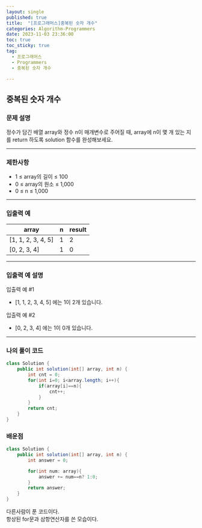 ```yaml
---
layout: single
published: true
title:  "[프로그래머스]중복된 숫자 개수"
categories: Algorithm-Programmers
date: 2023-11-03 23:36:00
toc: true
toc_sticky: true
tag:   
  - 프로그래머스
  - Programmers
  - 중복된 숫자 개수

---
```


## 중복된 숫자 개수

### 문제 설명

정수가 담긴 배열 array와 정수 n이 매개변수로 주어질 때, array에 n이 몇 개 있는 지를 return 하도록 solution 함수를 완성해보세요.

----------------

### 제한사항

* 1 ≤ array의 길이 ≤ 100
* 0 ≤ array의 원소 ≤ 1,000
* 0 ≤ n ≤ 1,000

----------------

### 입출력 예

|array|	n|	result|
|---|---|---|
|[1, 1, 2, 3, 4, 5]|	1|	2|
|[0, 2, 3, 4]|	1|	0|

----------------

### 입출력 예 설명

입출력 예 #1  

* [1, 1, 2, 3, 4, 5] 에는 1이 2개 있습니다.
  

입출력 예 #2  

* [0, 2, 3, 4] 에는 1이 0개 있습니다.


  


  
  

  

  

  

----------------

### 나의 풀이 코드

```java
class Solution {
    public int solution(int[] array, int n) {
        int cnt = 0;
        for(int i=0; i<array.length; i++){
            if(array[i]==n){
                cnt++;
            }
        }
        return cnt;
    }
}
```


### 배운점


```java
class Solution {
    public int solution(int[] array, int n) {
        int answer = 0;

        for(int num: array){
            answer += num==n? 1:0;
        }
        return answer;
    }
}
```
다른사람이 푼 코드이다.  
항상된 for문과 삼항연산자를 쓴 모습이다.